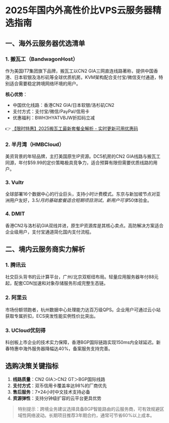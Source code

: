 # 2025年国内外高性价比VPS云服务器精选指南

## 一、海外云服务器优选清单

### 1. 搬瓦工（BandwagonHost）
作为美国IT7集团旗下品牌，搬瓦工以CN2 GIA三网直连线路著称，提供中国香港、日本软银及洛杉矶等全球优质机房。KVM架构配合支付宝/微信支付通道，特别适合需要稳定跨境网络环境的用户。

**核心优势**：
- 中国优化线路：香港CN2 GIA/日本软银/洛杉矶CN2
- 支付方式：支付宝/微信/PayPal/信用卡
- 优惠福利：BWH3HYATVBJW折扣码立减

👉 [【限时特惠】2025搬瓦工最新套餐全解析 - 实时更新可用优惠码](https://bit.ly/banwagon)

### 2. 半月湾（HMBCloud）
美资背景的年轻品牌，主打美国原生IP资源。DC5机房的CN2 GIA线路与搬瓦工同源，年付$59.99的定价策略极具竞争力，适合预算有限但需要优质线路的用户。

### 3. Vultr
全球部署16个数据中心的行业巨头，支持小时计费模式。东京与新加坡节点对亚洲用户友好，$3.5/月的基础套餐适合短期项目测试，新用户可享$50体验金。

### 4. DMIT
香港CN2与洛杉矶GIA双线并进，原生IP资源库是其核心卖点。高防解决方案适合企业级用户，支付宝通道简化国内支付流程。

## 二、境内云服务商实力解析

### 1. 腾讯云
社交巨头背书的云计算平台，广州/北京双枢纽布局。轻量应用服务器年付88元起，配套CDN加速和对象存储服务形成完整生态链。

### 2. 阿里云
市场份额领跑者，杭州数据中心处理能力达百万级QPS。企业用户可通过云小站获取专属折扣，ECS突发性能实例性价比突出。

### 3. UCloud优刻得
科创板上市企业的技术实力保障，香港BGP国际链路实现150ms内全球延迟。新春特惠中海外服务器降幅达40%，备案服务支持完善。

## 选购决策关键指标
1. **线路质量**：CN2 GIA＞CN2 GT＞BGP国际线路
2. **支付方式**：双币信用卡覆盖率达98%的厂商优先
3. **售后服务**：7×24小时中文技术支持必备
4. **资源弹性**：支持分钟级扩容的云平台更具优势

> 特别提示：跨境业务建议选择具备BGP智能路由的云服务商，可有效规避区域性网络波动。长期项目推荐3年期合约，通常可节省60%以上成本。